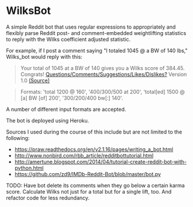 WilksBot
========

A simple Reddit bot that uses regular expressions to appropriately and flexibly parse Reddit post- and comment-embedded weightlifting statistics to reply with the Wilks coefficient adjusted statistic. 

For example, if I post a comment saying "I totaled 1045 @ a BW of 140 lbs," Wilks_bot would reply with this:

> Your total of 1045 at a BW of 140 gives you a Wilks score of 384.45. Congrats!
[Questions/Comments/Suggestions/Likes/Dislikes?](http://www.reddit.com/message/compose/?to=Wilks_bot) Version 1.0 [(Source)](https://github.com/Suryc11/WilksBot)

> Formats: 'total 1200 @ 160', '400/300/500 at 200', 'total[ed] 1500 @ [a] BW [of] 200', '300/200/400 bw[:] 140'.

A number of different input formats are accepted.

The bot is deployed using Heroku.

Sources I used during the course of this include but are not limited to the following:
* https://praw.readthedocs.org/en/v2.1.16/pages/writing_a_bot.html
* http://www.nonbird.com/rbb_article/redditbottutorial.html
* http://amertune.blogspot.com/2014/04/tutorial-create-reddit-bot-with-python.html
* https://github.com/zd9/IMDb-Reddit-Bot/blob/master/bot.py

TODO: Have bot delete its comments when they go below a certain karma score. Calculate Wilks not just for a total but for
a single lift, too. And refactor code for less redundancy.
